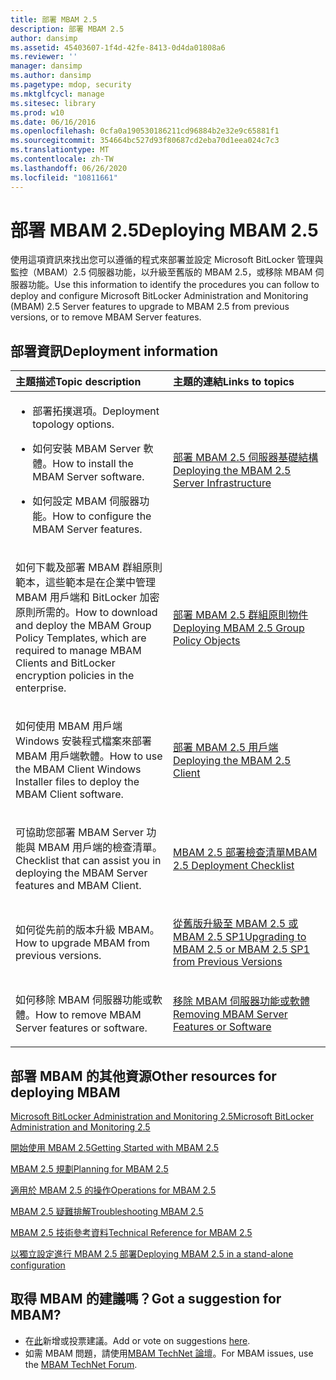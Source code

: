 ```yaml
---
title: 部署 MBAM 2.5
description: 部署 MBAM 2.5
author: dansimp
ms.assetid: 45403607-1f4d-42fe-8413-0d4da01808a6
ms.reviewer: ''
manager: dansimp
ms.author: dansimp
ms.pagetype: mdop, security
ms.mktglfcycl: manage
ms.sitesec: library
ms.prod: w10
ms.date: 06/16/2016
ms.openlocfilehash: 0cfa0a190530186211cd96884b2e32e9c65881f1
ms.sourcegitcommit: 354664bc527d93f80687cd2eba70d1eea024c7c3
ms.translationtype: MT
ms.contentlocale: zh-TW
ms.lasthandoff: 06/26/2020
ms.locfileid: "10811661"
---
```

# <span data-ttu-id="3720a-103">部署 MBAM 2.5</span><span class="sxs-lookup"><span data-stu-id="3720a-103">Deploying MBAM 2.5</span></span>


<span data-ttu-id="3720a-104">使用這項資訊來找出您可以遵循的程式來部署並設定 Microsoft BitLocker 管理與監控（MBAM）2.5 伺服器功能，以升級至舊版的 MBAM 2.5，或移除 MBAM 伺服器功能。</span><span class="sxs-lookup"><span data-stu-id="3720a-104">Use this information to identify the procedures you can follow to deploy and configure Microsoft BitLocker Administration and Monitoring (MBAM) 2.5 Server features to upgrade to MBAM 2.5 from previous versions, or to remove MBAM Server features.</span></span>

## <span data-ttu-id="3720a-105">部署資訊</span><span class="sxs-lookup"><span data-stu-id="3720a-105">Deployment information</span></span>


<table>
<colgroup>
<col width="50%" />
<col width="50%" />
</colgroup>
<thead>
<tr class="header">
<th align="left"><span data-ttu-id="3720a-106">主題描述</span><span class="sxs-lookup"><span data-stu-id="3720a-106">Topic description</span></span></th>
<th align="left"><span data-ttu-id="3720a-107">主題的連結</span><span class="sxs-lookup"><span data-stu-id="3720a-107">Links to topics</span></span></th>
</tr>
</thead>
<tbody>
<tr class="odd">
<td align="left"><ul>
<li><p><span data-ttu-id="3720a-108">部署拓撲選項。</span><span class="sxs-lookup"><span data-stu-id="3720a-108">Deployment topology options.</span></span></p></li>
<li><p><span data-ttu-id="3720a-109">如何安裝 MBAM Server 軟體。</span><span class="sxs-lookup"><span data-stu-id="3720a-109">How to install the MBAM Server software.</span></span></p></li>
<li><p><span data-ttu-id="3720a-110">如何設定 MBAM 伺服器功能。</span><span class="sxs-lookup"><span data-stu-id="3720a-110">How to configure the MBAM Server features.</span></span></p></li>
</ul></td>
<td align="left"><p><a href="deploying-the-mbam-25-server-infrastructure.md" data-raw-source="[Deploying the MBAM 2.5 Server Infrastructure](deploying-the-mbam-25-server-infrastructure.md)"><span data-ttu-id="3720a-111">部署 MBAM 2.5 伺服器基礎結構</span><span class="sxs-lookup"><span data-stu-id="3720a-111">Deploying the MBAM 2.5 Server Infrastructure</span></span></a></p></td>
</tr>
<tr class="even">
<td align="left"><p><span data-ttu-id="3720a-112">如何下載及部署 MBAM 群組原則範本，這些範本是在企業中管理 MBAM 用戶端和 BitLocker 加密原則所需的。</span><span class="sxs-lookup"><span data-stu-id="3720a-112">How to download and deploy the MBAM Group Policy Templates, which are required to manage MBAM Clients and BitLocker encryption policies in the enterprise.</span></span></p></td>
<td align="left"><p><a href="deploying-mbam-25-group-policy-objects.md" data-raw-source="[Deploying MBAM 2.5 Group Policy Objects](deploying-mbam-25-group-policy-objects.md)"><span data-ttu-id="3720a-113">部署 MBAM 2.5 群組原則物件</span><span class="sxs-lookup"><span data-stu-id="3720a-113">Deploying MBAM 2.5 Group Policy Objects</span></span></a></p></td>
</tr>
<tr class="odd">
<td align="left"><p><span data-ttu-id="3720a-114">如何使用 MBAM 用戶端 Windows 安裝程式檔案來部署 MBAM 用戶端軟體。</span><span class="sxs-lookup"><span data-stu-id="3720a-114">How to use the MBAM Client Windows Installer files to deploy the MBAM Client software.</span></span></p></td>
<td align="left"><p><a href="deploying-the-mbam-25-client.md" data-raw-source="[Deploying the MBAM 2.5 Client](deploying-the-mbam-25-client.md)"><span data-ttu-id="3720a-115">部署 MBAM 2.5 用戶端</span><span class="sxs-lookup"><span data-stu-id="3720a-115">Deploying the MBAM 2.5 Client</span></span></a></p></td>
</tr>
<tr class="even">
<td align="left"><p><span data-ttu-id="3720a-116">可協助您部署 MBAM Server 功能與 MBAM 用戶端的檢查清單。</span><span class="sxs-lookup"><span data-stu-id="3720a-116">Checklist that can assist you in deploying the MBAM Server features and MBAM Client.</span></span></p></td>
<td align="left"><p><a href="mbam-25-deployment-checklist.md" data-raw-source="[MBAM 2.5 Deployment Checklist](mbam-25-deployment-checklist.md)"><span data-ttu-id="3720a-117">MBAM 2.5 部署檢查清單</span><span class="sxs-lookup"><span data-stu-id="3720a-117">MBAM 2.5 Deployment Checklist</span></span></a></p></td>
</tr>
<tr class="odd">
<td align="left"><p><span data-ttu-id="3720a-118">如何從先前的版本升級 MBAM。</span><span class="sxs-lookup"><span data-stu-id="3720a-118">How to upgrade MBAM from previous versions.</span></span></p></td>
<td align="left"><p><a href="upgrading-to-mbam-25-or-mbam-25-sp1-from-previous-versions.md" data-raw-source="[Upgrading to MBAM 2.5 or MBAM 2.5 SP1 from Previous Versions](upgrading-to-mbam-25-or-mbam-25-sp1-from-previous-versions.md)"><span data-ttu-id="3720a-119">從舊版升級至 MBAM 2.5 或 MBAM 2.5 SP1</span><span class="sxs-lookup"><span data-stu-id="3720a-119">Upgrading to MBAM 2.5 or MBAM 2.5 SP1 from Previous Versions</span></span></a></p></td>
</tr>
<tr class="even">
<td align="left"><p><span data-ttu-id="3720a-120">如何移除 MBAM 伺服器功能或軟體。</span><span class="sxs-lookup"><span data-stu-id="3720a-120">How to remove MBAM Server features or software.</span></span></p></td>
<td align="left"><p><a href="removing-mbam-server-features-or-software.md" data-raw-source="[Removing MBAM Server Features or Software](removing-mbam-server-features-or-software.md)"><span data-ttu-id="3720a-121">移除 MBAM 伺服器功能或軟體</span><span class="sxs-lookup"><span data-stu-id="3720a-121">Removing MBAM Server Features or Software</span></span></a></p></td>
</tr>
</tbody>
</table>

 

## <span data-ttu-id="3720a-122">部署 MBAM 的其他資源</span><span class="sxs-lookup"><span data-stu-id="3720a-122">Other resources for deploying MBAM</span></span>


[<span data-ttu-id="3720a-123">Microsoft BitLocker Administration and Monitoring 2.5</span><span class="sxs-lookup"><span data-stu-id="3720a-123">Microsoft BitLocker Administration and Monitoring 2.5</span></span>](index.md)

[<span data-ttu-id="3720a-124">開始使用 MBAM 2.5</span><span class="sxs-lookup"><span data-stu-id="3720a-124">Getting Started with MBAM 2.5</span></span>](getting-started-with-mbam-25.md)

[<span data-ttu-id="3720a-125">MBAM 2.5 規劃</span><span class="sxs-lookup"><span data-stu-id="3720a-125">Planning for MBAM 2.5</span></span>](planning-for-mbam-25.md)

[<span data-ttu-id="3720a-126">適用於 MBAM 2.5 的操作</span><span class="sxs-lookup"><span data-stu-id="3720a-126">Operations for MBAM 2.5</span></span>](operations-for-mbam-25.md)

[<span data-ttu-id="3720a-127">MBAM 2.5 疑難排解</span><span class="sxs-lookup"><span data-stu-id="3720a-127">Troubleshooting MBAM 2.5</span></span>](troubleshooting-mbam-25.md)

[<span data-ttu-id="3720a-128">MBAM 2.5 技術參考資料</span><span class="sxs-lookup"><span data-stu-id="3720a-128">Technical Reference for MBAM 2.5</span></span>](technical-reference-for-mbam-25.md)

[<span data-ttu-id="3720a-129">以獨立設定進行 MBAM 2.5 部署</span><span class="sxs-lookup"><span data-stu-id="3720a-129">Deploying MBAM 2.5 in a stand-alone configuration</span></span>](https://support.microsoft.com/kb/3046555)

## <span data-ttu-id="3720a-130">取得 MBAM 的建議嗎？</span><span class="sxs-lookup"><span data-stu-id="3720a-130">Got a suggestion for MBAM?</span></span>
- <span data-ttu-id="3720a-131">在[此](http://mbam.uservoice.com/forums/268571-microsoft-bitlocker-administration-and-monitoring)新增或投票建議。</span><span class="sxs-lookup"><span data-stu-id="3720a-131">Add or vote on suggestions [here](http://mbam.uservoice.com/forums/268571-microsoft-bitlocker-administration-and-monitoring).</span></span> 
- <span data-ttu-id="3720a-132">如需 MBAM 問題，請使用[MBAM TechNet 論壇](https://social.technet.microsoft.com/Forums/home?forum=mdopmbam)。</span><span class="sxs-lookup"><span data-stu-id="3720a-132">For MBAM issues, use the [MBAM TechNet Forum](https://social.technet.microsoft.com/Forums/home?forum=mdopmbam).</span></span>

 

 





